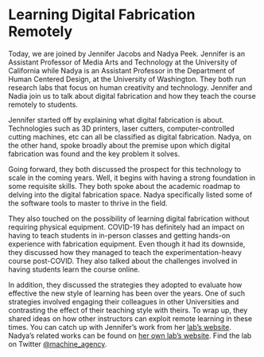 # Learning Digital Fabrication Remotely
Today, we are joined by Jennifer Jacobs and Nadya Peek. Jennifer is an Assistant Professor of Media Arts and Technology at the University of California while Nadya is an Assistant Professor in the Department of Human Centered Design, at the University of Washington. They both run research labs that focus on human creativity and technology. Jennifer and Nadia join us to talk about digital fabrication and how they teach the course remotely to students.

Jennifer started off by explaining what digital fabrication is about. Technologies such as 3D printers, laser cutters, computer-controlled cutting machines, etc can all be classified as digital fabrication. Nadya, on the other hand, spoke broadly about the premise upon which digital fabrication was found and the key problem it solves. 

Going forward, they both discussed the prospect for this technology to scale in the coming years. Well, it begins with having a strong foundation in some requisite skills. They both spoke about the academic roadmap to delving into the digital fabrication space. Nadya specifically listed some of the software tools to master to thrive in the field. 

They also touched on the possibility of learning digital fabrication without requiring physical equipment. COVID-19 has definitely had an impact on having to teach students in in-person classes and getting hands-on experience with fabrication equipment. Even though it had its downside, they discussed how they managed to teach the experimentation-heavy course post-COVID. They also talked about the challenges involved in having students learn the course online. 

In addition, they discussed the strategies they adopted to evaluate how effective the new style of learning has been over the years. One of such strategies involved engaging their colleagues in other Universities and contrasting the effect of their teaching style with theirs. To wrap up, they shared ideas on how other instructors can exploit remote learning in these times. You can catch up with Jennifer’s work from her [lab’s website](https://ecl.mat.ucsb.edu/). Nadya’s related works can be found on [her own lab’s website](https://depts.washington.edu/machines/). Find the lab on Twitter [@machine_agency](https://twitter.com/Machine_Agency).
